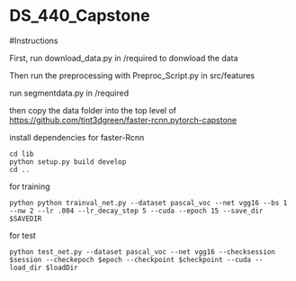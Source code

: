 # DS_440_Capstone

#Instructions

First, run download_data.py in /required to donwload the data

Then run the preprocessing with Preproc_Script.py in src/features

run segmentdata.py in /required

then copy the data folder into the top level of https://github.com/tint3dgreen/faster-rcnn.pytorch-capstone

install dependencies for faster-Rcnn
```
cd lib
python setup.py build develop
cd ..
```
for training
```
python python trainval_net.py --dataset pascal_voc --net vgg16 --bs 1 --nw 2 --lr .004 --lr_decay_step 5 --cuda --epoch 15 --save_dir $SAVEDIR
```
for test
```
python test_net.py --dataset pascal_voc --net vgg16 --checksession $session --checkepoch $epoch --checkpoint $checkpoint --cuda --load_dir $loadDir
```
